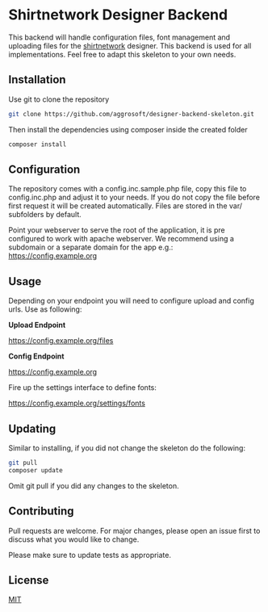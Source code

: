 # Shirtnetwork Designer Backend

This backend will handle configuration files, font management and uploading files for
the [shirtnetwork](https://www.shirtnetwork.com) designer. This backend is used for all implementations. Feel free to adapt
this skeleton to your own needs.

## Installation

Use git to clone the repository

```bash
git clone https://github.com/aggrosoft/designer-backend-skeleton.git
```

Then install the dependencies using composer inside the created folder

```bash
composer install
```

## Configuration

The repository comes with a config.inc.sample.php file, copy this file to config.inc.php and 
adjust it to your needs. If you do not copy the file before first request it will be created
automatically. Files are stored in the var/ subfolders by default.

Point your webserver to serve the root of the application, it is pre configured to work with
apache webserver. We recommend using a subdomain or a separate domain for the app e.g.: https://config.example.org

## Usage

Depending on your endpoint you will need to configure upload and config urls. Use as following:

**Upload Endpoint** 

https://config.example.org/files

**Config Endpoint**

https://config.example.org

Fire up the settings interface to define fonts:

https://config.example.org/settings/fonts

## Updating

Similar to installing, if you did not change the skeleton do the following:

```bash
git pull
composer update
```

Omit git pull if you did any changes to the skeleton.

## Contributing
Pull requests are welcome. For major changes, please open an issue first to discuss what you would like to change.

Please make sure to update tests as appropriate.

## License
[MIT](https://choosealicense.com/licenses/mit/)
